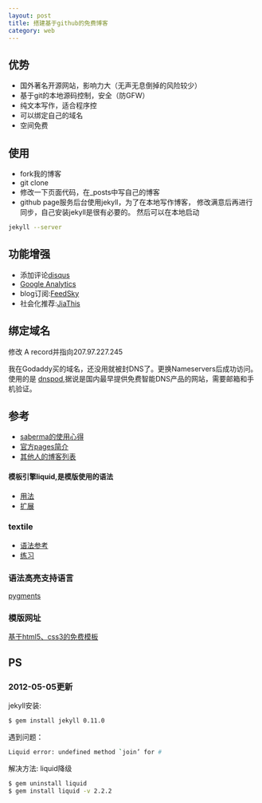 ```yaml
---
layout: post
title: 搭建基于github的免费博客
category: web
---
```


## 优势

* 国外著名开源网站，影响力大（无声无息倒掉的风险较少）
* 基于git的本地源码控制，安全（防GFW）
* 纯文本写作，适合程序控
* 可以绑定自己的域名
* 空间免费

## 使用 

* fork我的博客
* git clone
* 修改一下页面代码，在\_posts中写自己的博客
* github page服务后台使用jekyll，为了在本地写作博客， 修改满意后再进行同步，自己安装jekyll是很有必要的。
然后可以在本地启动

```bash
jekyll --server
```

## 功能增强

* 添加评论[disqus](http://disqus.com)
* [Google Analytics](http://www.google.com/intl/zh-CN/analytics/)
* blog订阅:[FeedSky](http://www.feedsky.com)
* 社会化推荐:[JiaThis](http://www.jiathis.com)

## 绑定域名

修改 A record并指向207.97.227.245

我在Godaddy买的域名，还没用就被封DNS了。更换Nameservers后成功访问。使用的是 [dnspod](https://www.dnspod.cn/),据说是国内最早提供免费智能DNS产品的网站，需要邮箱和手机验证。

## 参考

* [saberma的使用心得](http://saberma.me/other/2010/09/20/saberma-github-page-blog-build-with-jekyll.html)
* [官方pages简介](http://pages.github.com/)
* [其他人的博客列表](https://github.com/mojombo/jekyll/wiki/sites)

#### 模板引擎liquid,是模版使用的语法

* [用法](https://github.com/shopify/liquid/wiki/liquid-for-designers)
* [扩展](https://github.com/mojombo/jekyll/wiki/liquid-extensions)

### textile
 
* [语法参考](http://redcloth.org/hobix.com/textile/)
* [练习](http://textile.thresholdstate.com/)

### 语法高亮支持语言

[pygments](http://pygments.org/docs/lexers/)

### 模版网址

[基于html5、css3的免费模板](http://freehtml5templates.com)

## PS

### 2012-05-05更新

jekyll安装:

```bash
$ gem install jekyll 0.11.0
```

遇到问题：

```bash
Liquid error: undefined method `join’ for #
```

解决方法: liquid降级

```bash
$ gem uninstall liquid
$ gem install liquid -v 2.2.2
```
